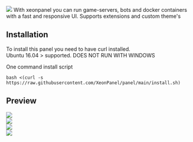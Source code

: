 ![](https://cdn.discordapp.com/attachments/986710139585306635/1000086700862738482/dd.png)
With xeonpanel you can run game-servers, bots and docker containers with a fast and responsive UI. Supports extensions and custom theme's 
## Installation
To install this panel you need to have curl installed.  
Ubuntu 16.04 > supported. DOES NOT RUN WITH WINDOWS

One command install script
```
bash <(curl -s https://raw.githubusercontent.com/XeonPanel/panel/main/install.sh)
```

## Preview

![](https://cdn.discordapp.com/attachments/986710139585306635/1000088290810146956/Screenshot_2022-07-22_at_19.13.19.png)  
![](https://cdn.discordapp.com/attachments/986710139585306635/1000088425862529064/Screenshot_2022-07-22_at_19.14.00.png)  
![](https://cdn.discordapp.com/attachments/986710139585306635/1000088515918438460/Screenshot_2022-07-22_at_19.14.23.png)  
![](https://cdn.discordapp.com/attachments/986710139585306635/1000088621040275456/Screenshot_2022-07-22_at_19.14.45.png)  
